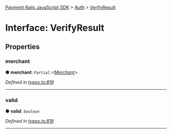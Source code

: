 [Payment Rails JavaScript SDK](../README.md) > [Auth](../modules/auth.md) > [VerifyResult](../interfaces/auth.verifyresult.md)



# Interface: VerifyResult


## Properties
<a id="merchant"></a>

###  merchant

**●  merchant**:  *`Partial`.<[Merchant](merchant.merchant-1.md)>* 

*Defined in [types.ts:819](https://github.com/PaymentRails/javascript-sdk/blob/d7f3cdf/lib/types.ts#L819)*





___

<a id="valid"></a>

###  valid

**●  valid**:  *`boolean`* 

*Defined in [types.ts:818](https://github.com/PaymentRails/javascript-sdk/blob/d7f3cdf/lib/types.ts#L818)*





___


